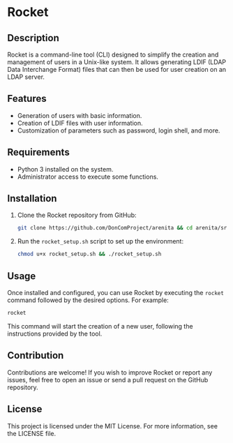 # Rocket

## Description
Rocket is a command-line tool (CLI) designed to simplify the creation and management of users in a Unix-like system. It allows generating LDIF (LDAP Data Interchange Format) files that can then be used for user creation on an LDAP server.

## Features
- Generation of users with basic information.
- Creation of LDIF files with user information.
- Customization of parameters such as password, login shell, and more.

## Requirements
- Python 3 installed on the system.
- Administrator access to execute some functions.

## Installation
1. Clone the Rocket repository from GitHub:
    ```bash
    git clone https://github.com/DonComProject/arenita && cd arenita/src/programs/rocket
    ```
2. Run the `rocket_setup.sh` script to set up the environment:
    ```bash
    chmod u+x rocket_setup.sh && ./rocket_setup.sh
    ```

## Usage
Once installed and configured, you can use Rocket by executing the `rocket` command followed by the desired options. For example:
```bash
rocket
```
This command will start the creation of a new user, following the instructions provided by the tool.

## Contribution
Contributions are welcome! If you wish to improve Rocket or report any issues, feel free to open an issue or send a pull request on the GitHub repository.

## License
This project is licensed under the MIT License. For more information, see the LICENSE file.
